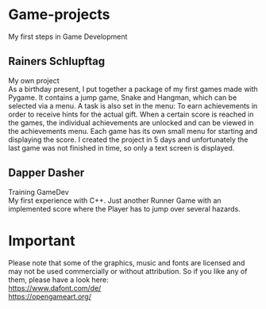 # Game-projects
My first steps in Game Development


## Rainers Schlupftag
My own project
<br>
As a birthday present, I put together a package of my first games made with Pygame. It contains a jump game, Snake and Hangman, which can be selected via a menu. A task is also set in the menu: To earn achievements in order to receive hints for the actual gift. 
When a certain score is reached in the games, the individual achievements are unlocked and can be viewed in the achievements menu. 
Each game has its own small menu for starting and displaying the score. 
I created the project in 5 days and unfortunately the last game was not finished in time, so only a text screen is displayed. 

## Dapper Dasher
Training GameDev
<br> My first experience with C++. Just another Runner Game with an implemented score where the Player has to jump over several hazards.


# Important
Please note that some of the graphics, music and fonts are licensed and may not be used commercially or without attribution. 
So if you like any of them, please have a look here: 
<br> https://www.dafont.com/de/
<br> https://opengameart.org/

